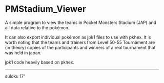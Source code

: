 # PMStadium_Viewer
A simple program to view the teams in Pocket Monsters Stadium (JAP) and all data relative to the pokémon.

It can also export individual pokémon as jpk1 files to use with pkhex. It is worth noting that the teams and trainers from Level 50-55 Tournament are (in theory) copies of the participants and winners of a real tournament that was held in japan.

jpk1 code heavily based on pkhex.

--------------------
suloku 17'
